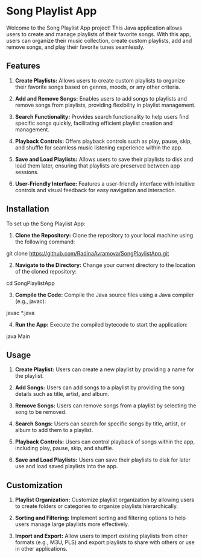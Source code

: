 # Song Playlist App 
Welcome to the Song Playlist App project! This Java application allows users to create and manage playlists of their favorite songs. With this app, users can organize their music collection, create custom playlists, add and remove songs, and play their favorite tunes seamlessly.

## Features
1. **Create Playlists:** Allows users to create custom playlists to organize their favorite songs based on genres, moods, or any other criteria.

2. **Add and Remove Songs:** Enables users to add songs to playlists and remove songs from playlists, providing flexibility in playlist management.

3. **Search Functionality:** Provides search functionality to help users find specific songs quickly, facilitating efficient playlist creation and management.

4. **Playback Controls:** Offers playback controls such as play, pause, skip, and shuffle for seamless music listening experience within the app.

5. **Save and Load Playlists:** Allows users to save their playlists to disk and load them later, ensuring that playlists are preserved between app sessions.

6. **User-Friendly Interface:** Features a user-friendly interface with intuitive controls and visual feedback for easy navigation and interaction.

## Installation
To set up the Song Playlist App:

1. **Clone the Repository:** Clone the repository to your local machine using the following command:

git clone https://github.com/RadinaAvramova/SongPlaylistApp.git

2. **Navigate to the Directory:** Change your current directory to the location of the cloned repository:

cd SongPlaylistApp

3. **Compile the Code:** Compile the Java source files using a Java compiler (e.g., javac):

javac *.java

4. **Run the App:** Execute the compiled bytecode to start the application:

java Main

## Usage
1. **Create Playlist:** Users can create a new playlist by providing a name for the playlist.

2. **Add Songs:** Users can add songs to a playlist by providing the song details such as title, artist, and album.

3. **Remove Songs:** Users can remove songs from a playlist by selecting the song to be removed.

4. **Search Songs:** Users can search for specific songs by title, artist, or album to add them to a playlist.

5. **Playback Controls:** Users can control playback of songs within the app, including play, pause, skip, and shuffle.

6. **Save and Load Playlists:** Users can save their playlists to disk for later use and load saved playlists into the app.

## Customization
1. **Playlist Organization:** Customize playlist organization by allowing users to create folders or categories to organize playlists hierarchically.

2. **Sorting and Filtering:** Implement sorting and filtering options to help users manage large playlists more effectively.

3. **Import and Export:** Allow users to import existing playlists from other formats (e.g., M3U, PLS) and export playlists to share with others or use in other applications.
